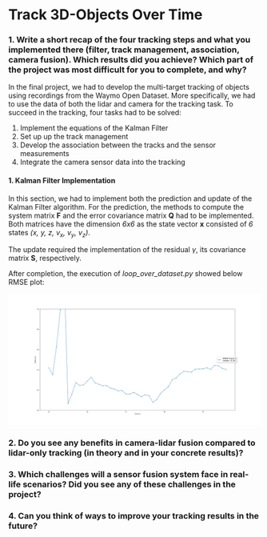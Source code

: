 # Track 3D-Objects Over Time

### 1. Write a short recap of the four tracking steps and what you implemented there (filter, track management, association, camera fusion). Which results did you achieve? Which part of the project was most difficult for you to complete, and why?
In the final project, we had to develop the multi-target tracking of objects using recordings from the Waymo Open Dataset.
More specifically, we had to use the data of both the lidar and camera for the tracking task.
To succeed in the tracking, four tasks had to be solved:
1. Implement the equations of the Kalman Filter
2. Set up up the track management
3. Develop the association between the tracks and the sensor measurements
4. Integrate the camera sensor data into the tracking

#### 1. Kalman Filter Implementation
In this section, we had to implement both the prediction and update of the Kalman Filter algorithm.
For the prediction, the methods to compute the system matrix __F__ and the error covariance matrix __Q__ had to be implemented.
Both matrices have the dimension *6x6* as the state vector __x__ consisted of *6* states *(x, y, z, v<sub>x</sub>, v<sub>y</sub>, v<sub>z</sub>)*.

The update required the implementation of the residual $\gamma$, its covariance matrix __S__, respectively.

After completion, the execution of *loop_over_dataset.py* showed below RMSE plot:

![local image](doc/final01.png)

### 2. Do you see any benefits in camera-lidar fusion compared to lidar-only tracking (in theory and in your concrete results)? 


### 3. Which challenges will a sensor fusion system face in real-life scenarios? Did you see any of these challenges in the project?


### 4. Can you think of ways to improve your tracking results in the future?

